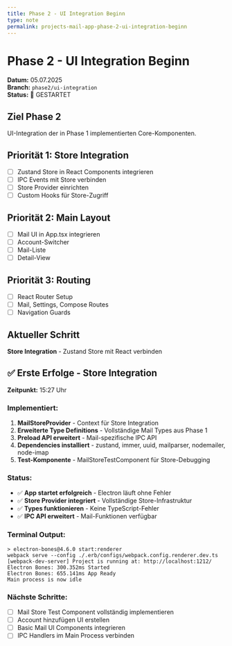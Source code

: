 ```yaml
---
title: Phase 2 - UI Integration Beginn
type: note
permalink: projects-mail-app-phase-2-ui-integration-beginn
---
```


# Phase 2 - UI Integration Beginn

**Datum:** 05.07.2025  
**Branch:** `phase2/ui-integration`  
**Status:** 🚀 GESTARTET

## Ziel Phase 2
UI-Integration der in Phase 1 implementierten Core-Komponenten.

## Priorität 1: Store Integration
- [ ] Zustand Store in React Components integrieren
- [ ] IPC Events mit Store verbinden
- [ ] Store Provider einrichten
- [ ] Custom Hooks für Store-Zugriff

## Priorität 2: Main Layout
- [ ] Mail UI in App.tsx integrieren
- [ ] Account-Switcher
- [ ] Mail-Liste
- [ ] Detail-View

## Priorität 3: Routing
- [ ] React Router Setup
- [ ] Mail, Settings, Compose Routes
- [ ] Navigation Guards

## Aktueller Schritt
**Store Integration** - Zustand Store mit React verbinden

## ✅ Erste Erfolge - Store Integration

**Zeitpunkt:** 15:27 Uhr

### Implementiert:
1. **MailStoreProvider** - Context für Store Integration
2. **Erweiterte Type Definitions** - Vollständige Mail Types aus Phase 1
3. **Preload API erweitert** - Mail-spezifische IPC API
4. **Dependencies installiert** - zustand, immer, uuid, mailparser, nodemailer, node-imap
5. **Test-Komponente** - MailStoreTestComponent für Store-Debugging

### Status:
- ✅ **App startet erfolgreich** - Electron läuft ohne Fehler
- ✅ **Store Provider integriert** - Vollständige Store-Infrastruktur
- ✅ **Types funktionieren** - Keine TypeScript-Fehler
- ✅ **IPC API erweitert** - Mail-Funktionen verfügbar

### Terminal Output:
```
> electron-bones@4.6.0 start:renderer
webpack serve --config ./.erb/configs/webpack.config.renderer.dev.ts
[webpack-dev-server] Project is running at: http://localhost:1212/
Electron Bones: 300.352ms Started
Electron Bones: 655.141ms App Ready
Main process is now idle
```

### Nächste Schritte:
- [ ] Mail Store Test Component vollständig implementieren
- [ ] Account hinzufügen UI erstellen
- [ ] Basic Mail UI Components integrieren
- [ ] IPC Handlers im Main Process verbinden